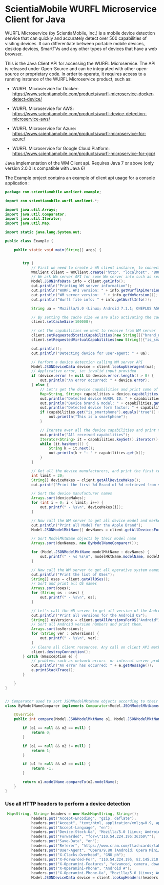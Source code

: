 # ScientiaMobile WURFL Microservice Client for Java

WURFL Microservice (by ScientiaMobile, Inc.) is a mobile device detection service that can quickly and accurately detect over 500 capabilities of visiting devices. It can differentiate between portable mobile devices, desktop devices, SmartTVs and any other types of devices that have a web browser.

This is the Java Client API for accessing the WURFL Microservice. The API is released under Open-Source and can be integrated with other open-source or proprietary code. In order to operate, it requires access to a running instance of the WURFL Microservice product, such as:

- WURFL Microservice for Docker: https://www.scientiamobile.com/products/wurfl-microservice-docker-detect-device/

- WURFL Microservice for AWS: https://www.scientiamobile.com/products/wurfl-device-detection-microservice-aws/ 

- WURFL Microservice for Azure: https://www.scientiamobile.com/products/wurfl-microservice-for-azure/

- WURFL Microservice for Google Cloud Platform: https://www.scientiamobile.com/products/wurfl-microservice-for-gcp/

Java implementation of the WM Client api.
Requires Java 7 or above (only version 2.0.0 is compatible with Java 6)

The Example project contains an example of client api usage for a console application :


```java
package com.scientiamobile.wmclient.example;

import com.scientiamobile.wurfl.wmclient.*;

import java.util.Arrays;
import java.util.Comparator;
import java.util.Iterator;
import java.util.Map;

import static java.lang.System.out;

public class Example {

    public static void main(String[] args) {


        try {
            // First we need to create a WM client instance, to connect to our WM server API at the specified host and port.
            WmClient client = WmClient.create("http", "localhost", "8080", "");
            // We ask Wm server API for some Wm server info such as server API version and info about WURFL API and file used by WM server.
            Model.JSONInfoData info = client.getInfo();
            out.println("Printing WM server information");
            out.println("WURFL API version: " + info.getWurflApiVersion());
            out.println("WM server version:  " + info.getWmVersion());
            out.println("Wurfl file info: " + info.getWurflInfo());

            String ua = "Mozilla/5.0 (Linux; Android 7.1.1; ONEPLUS A5000 Build/NMF26X) AppleWebKit/537.36 (KHTML, like Gecko) Chrome/56.0.2924.87 Mobile Safari/537.36";

            // By setting the cache size we are also activating the caching option in WM client. In order to not use cache, you just to need to omit setCacheSize call
            client.setCacheSize(100000);

            // set the capabilities we want to receive from WM server
            client.setRequestedStaticCapabilities(new String[]{"brand_name", "model_name"});
            client.setRequestedVirtualCapabilities(new String[]{"is_smartphone", "form_factor"});

            out.println();
            out.println("Detecting device for user-agent: " + ua);

            // Perform a device detection calling WM server API
            Model.JSONDeviceData device = client.lookupUseragent(ua);
            // Applicative error, ie: invalid input provided
            if (device.error != null && device.error.length() > 0) {
                out.println("An error occurred: " + device.error);
            } else {
                // Let's get the device capabilities and print some of them
                Map<String, String> capabilities = device.capabilities;
                out.println("Detected device WURFL ID: " + capabilities.get("wurfl_id"));
                out.println("Device brand & model: " + capabilities.get("brand_name") + " " + capabilities.get("model_name"));
                out.println("Detected device form factor: " + capabilities.get("form_factor"));
                if (capabilities.get("is_smartphone").equals("true")) {
                    out.println("This is a smartphone");
                }

                // Iterate over all the device capabilities and print them
                out.println("All received capabilities");
                Iterator<String> it = capabilities.keySet().iterator();
                while (it.hasNext()) {
                    String k = it.next();
                    out.println(k + ": " + capabilities.get(k));
                }
            }

            // Get all the device manufacturers, and print the first twenty
            int limit = 20;
            String[] deviceMakes = client.getAllDeviceMakes();
            out.printf("Print the first %d Brand of %d retrieved from server\n", limit, deviceMakes.length);

            // Sort the device manufacturer names
            Arrays.sort(deviceMakes);
            for (int i = 0; i < limit; i++) {
                out.printf(" - %s\n", deviceMakes[i]);
            }

            // Now call the WM server to get all device model and marketing names produced by Apple
            out.println("Print all Model for the Apple Brand");
            Model.JSONModelMktName[] devNames = client.getAllDevicesForMake("Apple");

            // Sort ModelMktName objects by their model name
            Arrays.sort(devNames, new ByModelNameComparer());

            for (Model.JSONModelMktName modelMktName : devNames) {
                out.printf(" - %s %s\n", modelMktName.modelName, modelMktName.marketingName);
            }

            // Now call the WM server to get all operative system names
            out.println("Print the list of OSes");
            String[] oses = client.getAllOSes();
            // Sort and print all OS names
            Arrays.sort(oses);
            for (String os : oses) {
                out.printf(" - %s\n", os);
            }

            // Let's call the WM server to get all version of the Android OS
            out.println("Print all versions for the Android OS");
            String[] osVersions = client.getAllVersionsForOS("Android");
            // Sort all Android version numbers and print them.
            Arrays.sort(osVersions);
            for (String ver : osVersions) {
                out.printf(" - %s\n", ver);
            }
            // Cleans all client resources. Any call on client API methods after this one will throw a WmException
            client.destroyConnection();
        } catch (WmException e) {
            // problems such as network errors  or internal server problems
            out.println("An error has occurred: " + e.getMessage());
            e.printStackTrace();
        }

    }
}


// Comparator used to sort JSONModelMktName objects according to their model name property, for which is used the String natural ordering.
class ByModelNameComparer implements Comparator<Model.JSONModelMktName> {

    @Override
    public int compare(Model.JSONModelMktName o1, Model.JSONModelMktName o2) {

        if (o1 == null && o2 == null) {
            return 0;
        }

        if (o1 == null && o2 != null) {
            return 1;
        }

        if (o1 != null && o2 == null) {
            return -1;
        }

        return o1.modelName.compareTo(o2.modelName);
    }
}
```

### Use all HTTP headers to perform a device detection

```java
 Map<String, String> headers = new HashMap<String, String>();
            headers.put("Accept-Encoding", "gzip, deflate");
            headers.put("Accept", "text/html, application/xml;q=0.9, application/xhtml+xml, image/png, image/webp, image/jpeg, image/gif, image/x-xbitmap, */*;q=0.1");
            headers.put("Accept-Language", "en");
            headers.put("Device-Stock-Ua", "Mozilla/5.0 (Linux; Android 8.1.0; SM-J610G Build/M1AJQ; wv) AppleWebKit/537.36 (KHTML, like Gecko) Version/4.0 Chrome/69.0.3497.100 Mobile Safari/537.36");
            headers.put("Forwarded", "for=\"110.54.224.195:36350\"");
            headers.put("Save-Data", "on");
            headers.put("Referer", "https://www.cram.com/flashcards/labor-and-delivery-questions-889210");
            headers.put("User-Agent", "Opera/9.80 (Android; Opera Mini/51.0.2254/184.121; U; en) Presto/2.12.423 Version/12.16");
            headers.put("X-Clacks-Overhead", "GNU ph");
            headers.put("X-Forwarded-For", "110.54.224.195, 82.145.210.235");
            headers.put("X-Operamini-Features", "advanced, camera, download, file_system, folding, httpping, pingback, routing, touch, viewport");
            headers.put("X-Operamini-Phone", "Android #");
            headers.put("X-Operamini-Phone-Ua", "Mozilla/5.0 (Linux; Android 8.1.0; SM-J610G Build/M1AJQ; wv) AppleWebKit/537.36 (KHTML, like Gecko) Version/4.0 Chrome/69.0.3497.100 Mobile Safari/537.36");
            Model.JSONDeviceData device = client.lookupHeaders(headers);

```
